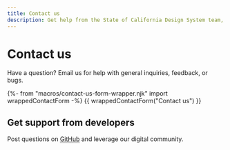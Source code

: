 ```yaml
---
title: Contact us
description: Get help from the State of California Design System team, post questions, and share technical information with fellow developers.
---
```


# Contact us

Have a question? Email us for help with general inquiries, feedback, or bugs.

{%- from "macros/contact-us-form-wrapper.njk" import wrappedContactForm -%}
{{ wrappedContactForm("Contact us") }}

## Get support from developers

Post questions on [GitHub](https://github.com/cagov/design-system) and leverage our digital community.
